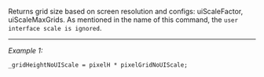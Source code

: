 Returns grid size based on screen resolution and configs: uiScaleFactor, uiScaleMaxGrids. As mentioned in the name of this command, the `user interface scale is ignored`.


---
*Example 1:*
```sqf
_gridHeightNoUIScale = pixelH * pixelGridNoUIScale;
```